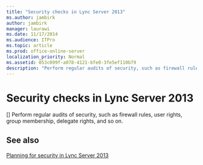 ```yaml
---
title: "Security checks in Lync Server 2013"
ms.author: jambirk
author: jambirk
manager: laurawi
ms.date: 11/17/2014
ms.audience: ITPro
ms.topic: article
ms.prod: office-online-server
localization_priority: Normal
ms.assetid: 053c099f-a078-4121-bfe0-3fe5ef110b79
description: "Perform regular audits of security, such as firewall rules, user rights, group membership, delegate rights, and so on."
---
```


# Security checks in Lync Server 2013
[]
Perform regular audits of security, such as firewall rules, user rights, group membership, delegate rights, and so on. 
  
## See also

#### 

[Planning for security in Lync Server 2013](planning-for-security.md)

